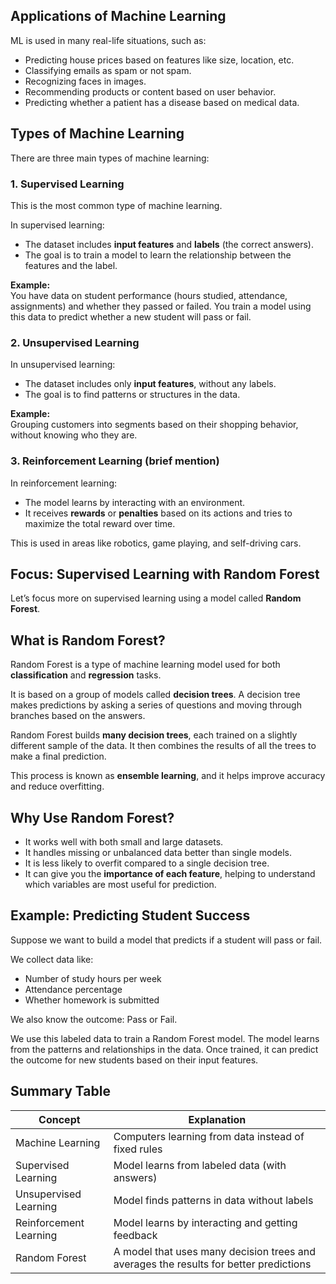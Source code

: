 ## Applications of Machine Learning

ML is used in many real-life situations, such as:

- Predicting house prices based on features like size, location, etc.
- Classifying emails as spam or not spam.
- Recognizing faces in images.
- Recommending products or content based on user behavior.
- Predicting whether a patient has a disease based on medical data.


## Types of Machine Learning

There are three main types of machine learning:

### 1. Supervised Learning

This is the most common type of machine learning.

In supervised learning:

- The dataset includes **input features** and **labels** (the correct answers).
- The goal is to train a model to learn the relationship between the features and the label.

**Example:**  
You have data on student performance (hours studied, attendance, assignments) and whether they passed or failed. You train a model using this data to predict whether a new student will pass or fail.

### 2. Unsupervised Learning

In unsupervised learning:

- The dataset includes only **input features**, without any labels.
- The goal is to find patterns or structures in the data.

**Example:**  
Grouping customers into segments based on their shopping behavior, without knowing who they are.

### 3. Reinforcement Learning (brief mention)

In reinforcement learning:

- The model learns by interacting with an environment.
- It receives **rewards** or **penalties** based on its actions and tries to maximize the total reward over time.

This is used in areas like robotics, game playing, and self-driving cars.

## Focus: Supervised Learning with Random Forest

Let’s focus more on supervised learning using a model called **Random Forest**.

## What is Random Forest?

Random Forest is a type of machine learning model used for both **classification** and **regression** tasks.

It is based on a group of models called **decision trees**. A decision tree makes predictions by asking a series of questions and moving through branches based on the answers.

Random Forest builds **many decision trees**, each trained on a slightly different sample of the data. It then combines the results of all the trees to make a final prediction.

This process is known as **ensemble learning**, and it helps improve accuracy and reduce overfitting.


## Why Use Random Forest?

- It works well with both small and large datasets.
- It handles missing or unbalanced data better than single models.
- It is less likely to overfit compared to a single decision tree.
- It can give you the **importance of each feature**, helping to understand which variables are most useful for prediction.

## Example: Predicting Student Success

Suppose we want to build a model that predicts if a student will pass or fail.

We collect data like:

- Number of study hours per week
- Attendance percentage
- Whether homework is submitted

We also know the outcome: Pass or Fail.

We use this labeled data to train a Random Forest model. The model learns from the patterns and relationships in the data. Once trained, it can predict the outcome for new students based on their input features.

## Summary Table

| Concept | Explanation |
|--------|-------------|
| Machine Learning | Computers learning from data instead of fixed rules |
| Supervised Learning | Model learns from labeled data (with answers) |
| Unsupervised Learning | Model finds patterns in data without labels |
| Reinforcement Learning | Model learns by interacting and getting feedback |
| Random Forest | A model that uses many decision trees and averages the results for better predictions |